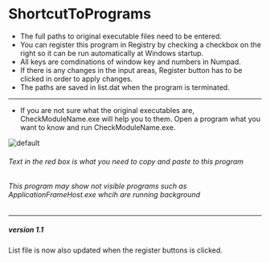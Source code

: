 # ShortcutToPrograms

- The full paths to original executable files need to be entered.
- You can register this program in Registry by checking a checkbox on the right so it can be run automatically at Windows startup.
- All keys are comdinations of window key and numbers in Numpad.
- If there is any changes in the input areas, Register button has to be clicked in order to apply changes.
- The paths are saved in list.dat when the program is terminated.

---
- If you are not sure what the original executables are, CheckModuleName.exe will help you to them.
  Open a program what you want to know and run CheckModuleName.exe.
 

![default](https://user-images.githubusercontent.com/25515692/45377147-95628980-b5ae-11e8-8eef-7f8ef174b28c.JPG)
###### *Text in the red box is what you need to copy and paste to this program*
###### *This program may show not visible programs such as ApplicationFrameHost.exe whcih are running background*

---
##### version 1.1
List file is now also updated when the register buttons is clicked.
